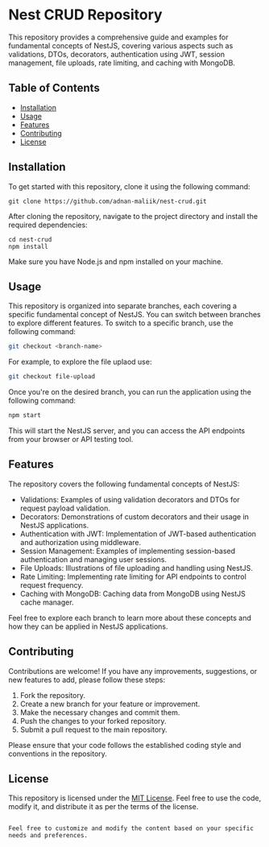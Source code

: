 # Nest CRUD Repository

This repository provides a comprehensive guide and examples for fundamental concepts of NestJS, covering various aspects such as validations, DTOs, decorators, authentication using JWT, session management, file uploads, rate limiting, and caching with MongoDB.

## Table of Contents

- [Installation](#installation)
- [Usage](#usage)
- [Features](#features)
- [Contributing](#contributing)
- [License](#license)

## Installation

To get started with this repository, clone it using the following command:

```
git clone https://github.com/adnan-maliik/nest-crud.git
```

After cloning the repository, navigate to the project directory and install the required dependencies:

```
cd nest-crud
npm install
```

Make sure you have Node.js and npm installed on your machine.

## Usage

This repository is organized into separate branches, each covering a specific fundamental concept of NestJS. You can switch between branches to explore different features. To switch to a specific branch, use the following command:

```bash
git checkout <branch-name>
```

For example, to explore the file uplaod use:

```bash
git checkout file-upload
```

Once you're on the desired branch, you can run the application using the following command:

```bash
npm start
```

This will start the NestJS server, and you can access the API endpoints from your browser or API testing tool.

## Features

The repository covers the following fundamental concepts of NestJS:

- Validations: Examples of using validation decorators and DTOs for request payload validation.
- Decorators: Demonstrations of custom decorators and their usage in NestJS applications.
- Authentication with JWT: Implementation of JWT-based authentication and authorization using middleware.
- Session Management: Examples of implementing session-based authentication and managing user sessions.
- File Uploads: Illustrations of file uploading and handling using NestJS.
- Rate Limiting: Implementing rate limiting for API endpoints to control request frequency.
- Caching with MongoDB: Caching data from MongoDB using NestJS cache manager.

Feel free to explore each branch to learn more about these concepts and how they can be applied in NestJS applications.

## Contributing

Contributions are welcome! If you have any improvements, suggestions, or new features to add, please follow these steps:

1. Fork the repository.
2. Create a new branch for your feature or improvement.
3. Make the necessary changes and commit them.
4. Push the changes to your forked repository.
5. Submit a pull request to the main repository.

Please ensure that your code follows the established coding style and conventions in the repository.

## License

This repository is licensed under the [MIT License](LICENSE). Feel free to use the code, modify it, and distribute it as per the terms of the license.

```

Feel free to customize and modify the content based on your specific needs and preferences.
